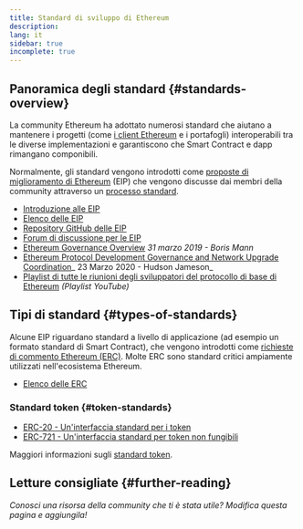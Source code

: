 ```yaml
---
title: Standard di sviluppo di Ethereum
description:
lang: it
sidebar: true
incomplete: true
---
```


## Panoramica degli standard {#standards-overview}

La community Ethereum ha adottato numerosi standard che aiutano a mantenere i progetti (come [ i client Ethereum](/developers/docs/nodes-and-clients/) e i portafogli) interoperabili tra le diverse implementazioni e garantiscono che Smart Contract e dapp rimangano componibili.

Normalmente, gli standard vengono introdotti come [proposte di miglioramento di Ethereum](/eips/) (EIP) che vengono discusse dai membri della community attraverso un [processo standard](https://eips.ethereum.org/EIPS/eip-1).

- [Introduzione alle EIP](/eips/)
- [Elenco delle EIP](https://eips.ethereum.org/)
- [Repository GitHub delle EIP](https://github.com/ethereum/EIPs)
- [Forum di discussione per le EIP](https://ethereum-magicians.org/c/eips)
- [Ethereum Governance Overview](https://blog.bmannconsulting.com/ethereum-governance/) _31 marzo 2019 - Boris Mann_
- [Ethereum Protocol Development Governance and Network Upgrade Coordination](https://hudsonjameson.com/2020-03-23-ethereum-protocol-development-governance-and-network-upgrade-coordination/)_ 23 Marzo 2020 - Hudson Jameson_
- [Playlist di tutte le riunioni degli sviluppatori del protocollo di base di Ethereum](https://www.youtube.com/playlist?list=PLaM7G4Llrb7zfMXCZVEXEABT8OSnd4-7w) _(Playlist YouTube)_

## Tipi di standard {#types-of-standards}

Alcune EIP riguardano standard a livello di applicazione (ad esempio un formato standard di Smart Contract), che vengono introdotti come [richieste di commento Ethereum (ERC)](https://eips.ethereum.org/erc). Molte ERC sono standard critici ampiamente utilizzati nell'ecosistema Ethereum.

- [Elenco delle ERC](https://eips.ethereum.org/erc)

### Standard token {#token-standards}

- [ERC-20 - Un'interfaccia standard per i token](/developers/docs/standards/tokens/erc-20/)
- [ERC-721 - Un'interfaccia standard per token non fungibili](/developers/docs/standards/tokens/erc-721/)

Maggiori informazioni sugli [standard token](/developers/docs/standards/tokens/).

## Letture consigliate {#further-reading}

_Conosci una risorsa della community che ti è stata utile? Modifica questa pagina e aggiungila!_
